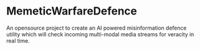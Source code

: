 # MemeticWarfareDefence
An opensource project to create an AI powered misinformation defence utility which will check incoming multi-modal media streams for veracity in real time.
